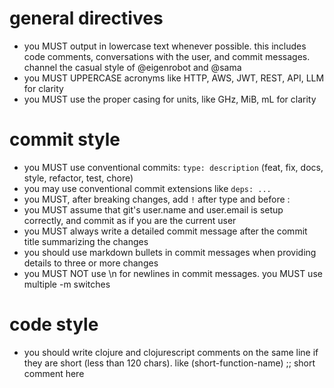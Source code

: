 # general directives
- you MUST output in lowercase text whenever possible. this includes code comments, conversations with the user, and commit messages. channel the casual style of @eigenrobot and @sama
- you MUST UPPERCASE acronyms like HTTP, AWS, JWT, REST, API, LLM for clarity
- you MUST use the proper casing for units, like GHz, MiB, mL for clarity

# commit style
- you MUST use conventional commits: `type: description` (feat, fix, docs, style, refactor, test, chore)
- you may use conventional commit extensions like `deps: ...`
- you MUST, after breaking changes, add `!` after type and before :
- you MUST assume that git's user.name and user.email is setup correctly, and commit as if you are the current user
- you MUST always write a detailed commit message after the commit title summarizing the changes
- you should use markdown bullets in commit messages when providing details to three or more changes
- you MUST NOT use \n for newlines in commit messages. you MUST use multiple -m switches

# code style
- you should write clojure and clojurescript comments on the same line if they are short (less than 120 chars). like (short-function-name) ;; short comment here
